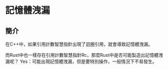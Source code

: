 # 記憶體洩漏

## 簡介

在C++中，如果引用計數智慧指針出現了迴圈引用，就會導致記憶體洩漏。

而Rust中也一樣存在引用計數智慧指針Rc，那麼Rust中是否可能製造出記憶體洩漏呢？ Yes：可能出現記憶體洩漏，但是要特別操作，一般情況下不易發生。

